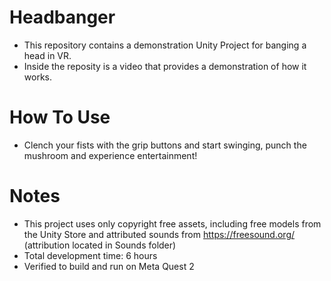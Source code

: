 # Headbanger
* This repository contains a demonstration Unity Project for banging a head in VR.
* Inside the reposity is a video that provides a demonstration of how it works.

# How To Use
* Clench your fists with the grip buttons and start swinging, punch the mushroom and experience entertainment!

# Notes
* This project uses only copyright free assets, including free models from the Unity Store and attributed sounds from https://freesound.org/ (attribution located in Sounds folder)
* Total development time: 6 hours
* Verified to build and run on Meta Quest 2
